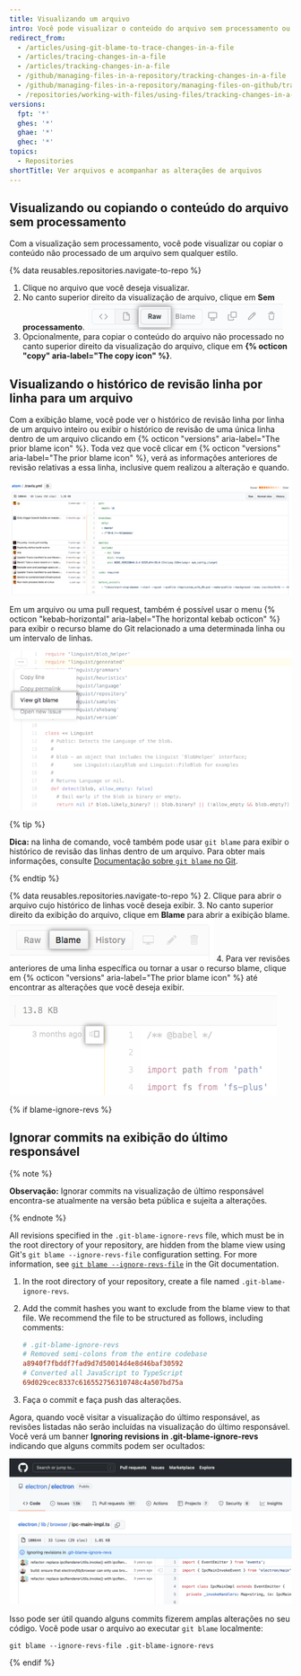 ```yaml
---
title: Visualizando um arquivo
intro: Você pode visualizar o conteúdo do arquivo sem processamento ou rastrear alterações nas linhas em um arquivo e descobrir como as partes do arquivo evoluíram ao longo do tempo.
redirect_from:
  - /articles/using-git-blame-to-trace-changes-in-a-file
  - /articles/tracing-changes-in-a-file
  - /articles/tracking-changes-in-a-file
  - /github/managing-files-in-a-repository/tracking-changes-in-a-file
  - /github/managing-files-in-a-repository/managing-files-on-github/tracking-changes-in-a-file
  - /repositories/working-with-files/using-files/tracking-changes-in-a-file
versions:
  fpt: '*'
  ghes: '*'
  ghae: '*'
  ghec: '*'
topics:
  - Repositories
shortTitle: Ver arquivos e acompanhar as alterações de arquivos
---
```


## Visualizando ou copiando o conteúdo do arquivo sem processamento

Com a visualização sem processamento, você pode visualizar ou copiar o conteúdo não processado de um arquivo sem qualquer estilo.

{% data reusables.repositories.navigate-to-repo %}
1. Clique no arquivo que você deseja visualizar.
2. No canto superior direito da visualização de arquivo, clique em **Sem processamento**. ![Captura de tela do botão sem processamento no cabeçalho do arquivo](/assets/images/help/repository/raw-file-button.png)
3. Opcionalmente, para copiar o conteúdo do arquivo não processado no canto superior direito da visualização do arquivo, clique em **{% octicon "copy" aria-label="The copy icon" %}**.

## Visualizando o histórico de revisão linha por linha para um arquivo

Com a exibição blame, você pode ver o histórico de revisão linha por linha de um arquivo inteiro ou exibir o histórico de revisão de uma única linha dentro de um arquivo clicando em {% octicon "versions" aria-label="The prior blame icon" %}. Toda vez que você clicar em {% octicon "versions" aria-label="The prior blame icon" %}, verá as informações anteriores de revisão relativas a essa linha, inclusive quem realizou a alteração e quando.

![Exibição blame do Git](/assets/images/help/repository/git_blame.png)

Em um arquivo ou uma pull request, também é possível usar o menu {% octicon "kebab-horizontal" aria-label="The horizontal kebab octicon" %} para exibir o recurso blame do Git relacionado a uma determinada linha ou um intervalo de linhas.

![Menu kebab com opção para exibir o recurso blame do Git relacionado a uma determinada linha](/assets/images/help/repository/view-git-blame-specific-line.png)

{% tip %}

**Dica:** na linha de comando, você também pode usar `git blame` para exibir o histórico de revisão das linhas dentro de um arquivo. Para obter mais informações, consulte [Documentação sobre `git blame` no Git](https://git-scm.com/docs/git-blame).

{% endtip %}

{% data reusables.repositories.navigate-to-repo %}
2. Clique para abrir o arquivo cujo histórico de linhas você deseja exibir.
3. No canto superior direito da exibição do arquivo, clique em **Blame** para abrir a exibição blame. ![Botão Blame (Blame)](/assets/images/help/repository/blame-button.png)
4. Para ver revisões anteriores de uma linha específica ou tornar a usar o recurso blame, clique em {% octicon "versions" aria-label="The prior blame icon" %} até encontrar as alterações que você deseja exibir. ![Botão Prior blame (Blame anterior)](/assets/images/help/repository/prior-blame-button.png)

{% if blame-ignore-revs %}

## Ignorar commits na exibição do último responsável
{% note %}

**Observação:** Ignorar commits na visualização de último responsável encontra-se atualmente na versão beta pública e sujeita a alterações.

{% endnote %}

All revisions specified in the `.git-blame-ignore-revs` file, which must be in the root directory of your repository, are hidden from the blame view using Git's `git blame --ignore-revs-file` configuration setting. For more information, see [`git blame --ignore-revs-file`](https://git-scm.com/docs/git-blame#Documentation/git-blame.txt---ignore-revs-fileltfilegt) in the Git documentation.

1. In the root directory of your repository, create a file named `.git-blame-ignore-revs`.
2. Add the commit hashes you want to exclude from the blame view to that file. We recommend the file to be structured as follows, including comments:

    ```ini
    # .git-blame-ignore-revs
    # Removed semi-colons from the entire codebase
    a8940f7fbddf7fad9d7d50014d4e8d46baf30592
    # Converted all JavaScript to TypeScript
    69d029cec8337c616552756310748c4a507bd75a
    ```

3. Faça o commit e faça push das alterações.

Agora, quando você visitar a visualização do último responsável, as revisões listadas não serão incluídas na visualização do último responsável. Você verá um banner **Ignoring revisions in .git-blame-ignore-revs** indicando que alguns commits podem ser ocultados:

![Captura de tela de um banner na visualização dos últimos responsáveis vinculada ao arquivo .git-blame-ignore-revs](/assets/images/help/repository/blame-ignore-revs-file.png)

Isso pode ser útil quando alguns commits fizerem amplas alterações no seu código. Você pode usar o arquivo ao executar `git blame` localmente:

```shell
git blame --ignore-revs-file .git-blame-ignore-revs
```

{% endif %}
